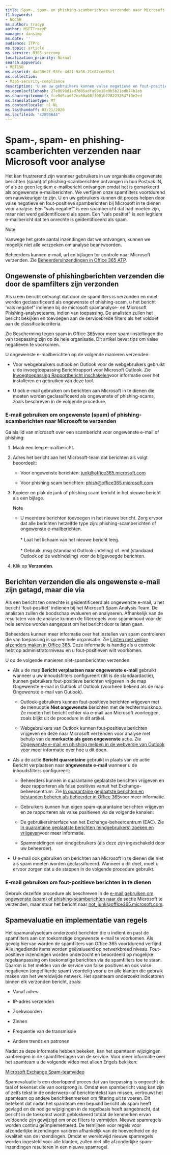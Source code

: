 ```yaml
---
title: Spam-, spam- en phishing-scamberichten verzenden naar Microsoft voor analyse
f1.keywords:
- NOCSH
ms.author: tracyp
author: MSFTTracyP
manager: dansimp
ms.date: ''
audience: ITPro
ms.topic: article
ms.service: O365-seccomp
localization_priority: Normal
search.appverid:
- MET150
ms.assetid: dad30e2f-93fe-4d21-9a36-21c87ced85c1
ms.collection:
- M365-security-compliance
description: 'U en uw gebruikers kunnen valse negatieve en fout-positieve spamberichten naar Microsoft sturen voor analyse. '
ms.openlocfilehash: 27e0698d1ad7d05adfa69e18e9b5b21edb74b1eb
ms.sourcegitcommit: fce0d5cad32ea60a08ff001b228223284710e2ed
ms.translationtype: MT
ms.contentlocale: nl-NL
ms.lasthandoff: 03/21/2020
ms.locfileid: "42893644"
---
```

# <a name="submit-spam-non-spam-and-phishing-scam-messages-to-microsoft-for-analysis"></a>Spam-, spam- en phishing-scamberichten verzenden naar Microsoft voor analyse

Het kan frustrerend zijn wanneer gebruikers in uw organisatie ongewenste berichten (spam) of phishing-scamberichten ontvangen in hun Postvak IN, of als ze geen legitiem e-mailbericht ontvangen omdat het is gemarkeerd als ongewenste e-mailberichten. We verfijnen onze spamfilters voortdurend om nauwkeuriger te zijn. U en uw gebruikers kunnen dit proces helpen door valse negatieve en fout-positieve spamberichten bij Microsoft in te dienen voor analyse. Een "vals negatief" is een spambericht dat had moeten zijn, maar niet werd geïdentificeerd als spam. Een "vals positief" is een legitiem e-mailbericht dat ten onrechte is geïdentificeerd als spam.

> [!NOTE]
> Vanwege het grote aantal inzendingen dat we ontvangen, kunnen we mogelijk niet alle verzoeken om analyse beantwoorden.

Beheerders kunnen e-mail, url en bijlagen ter controle naar Microsoft verzenden. Zie [Beheerdersinzendingen in Office 365 ATP](admin-submission.md).

## <a name="submit-junk-or-phishing-messages-that-passed-through-the-spam-filters"></a>Ongewenste of phishingberichten verzenden die door de spamfilters zijn verzonden

Als u een bericht ontvangt dat door de spamfilters is verzonden en moet worden geclassificeerd als ongewenste of phishing-scam, u het bericht 'vals negatief' indienen bij de microsoft spamanalyse- en Microsoft Phishing-analyseteams, indien van toepassing. De analisten zullen het bericht bekijken en toevoegen aan de servicebrede filters als het voldoet aan de classificatiecriteria.

Zie Bescherming tegen spam in Office [365](anti-spam-protection.md)voor meer spam-instellingen die van toepassing zijn op de hele organisatie. Dit artikel bevat tips om valse negatieven te voorkomen.

U ongewenste e-mailberichten op de volgende manieren verzenden:

- Voor webgebruikers outlook en Outlook voor de webgebruikers gebruikt u de invoegtoepassing Berichtrapport voor Microsoft Outlook. Zie [Invoegtoepassing Rapportbericht inschakelen](enable-the-report-message-add-in.md)voor informatie over het installeren en gebruiken van deze tool.

- U ook e-mail gebruiken om berichten aan Microsoft in te dienen die moeten worden geclassificeerd als ongewenste of phishing-scams, zoals beschreven in de volgende procedure.

### <a name="use-email-to-submit-junk-spam-or-phishing-scam-messages-to-microsoft"></a>E-mail gebruiken om ongewenste (spam) of phishing-scamberichten naar Microsoft te verzenden

Ga als lid van microsoft over een scambericht voor ongewenste e-mail of phishing:

1. Maak een leeg e-mailbericht.

2. Adres het bericht aan het Microsoft-team dat berichten als volgt beoordeelt:

   - Voor ongewenste berichten: junk@office365.microsoft.com

   - Voor phishing scam berichten: phish@office365.microsoft.com

3. Kopieer en plak de junk of phishing scam bericht in het nieuwe bericht als een bijlage.

   > [!NOTE]
   > * U meerdere berichten toevoegen in het nieuwe bericht. Zorg ervoor dat alle berichten hetzelfde type zijn: phishing-scamberichten of ongewenste e-mailberichten. <br/><br/>* Laat het lichaam van het nieuwe bericht leeg. <br/><br/>* Gebruik .msg (standaard Outlook-indeling) of .eml (standaard Outlook op de webindeling) voor de bijgevoegde berichten.

4. Klik op **Verzenden**.

## <a name="submit-messages-that-were-tagged-as-junk-but-should-have-been-allowed-through"></a>Berichten verzenden die als ongewenste e-mail zijn getagd, maar die via

Als een bericht ten onrechte is geïdentificeerd als ongewenste e-mail, u het bericht 'fout-positief' indienen bij het Microsoft Spam Analysis Team. De analisten zullen de boodschap evalueren en analyseren. Afhankelijk van de resultaten van de analyse kunnen de filterregels voor spaminhoud voor de hele service worden aangepast om het bericht door te laten gaan.

Beheerders kunnen meer informatie over het instellen van spam controleren die van toepassing is op een hele organisatie. Zie [Lijsten met veilige afzenders maken in Office 365](create-safe-sender-lists-in-office-365.md). Deze informatie is handig als u controle hebt op administratorniveau en u fout-positieven wilt voorkomen.

U op de volgende manieren niet-spamberichten verzenden:

- Als u de map **Bericht verplaatsen naar ongewenste e-mail** gebruikt wanneer u uw inhoudsfilters configureert (dit is de standaardactie), kunnen gebruikers fout-positieve berichten vrijgeven in de map Ongewenste e-mail in Outlook of Outlook (voorheen bekend als de map Ongewenste e-mail van Outlook).

  - Outlook-gebruikers kunnen fout-positieve berichten vrijgeven met de menuoptie **Niet ongewenste** berichten met de rechtermuisknop. Ze moeten het bericht echter via e-mail aan Microsoft voorleggen, zoals blijkt uit de procedure in dit artikel.

  - Webgebruikers van Outlook kunnen fout-positieve berichten vrijgeven en deze naar Microsoft verzenden voor analyse met behulp van de **merkactie als geen ongewenste** actie. Zie [Ongewenste e-mail en phishing melden in de webversie van Outlook voor ](report-junk-email-and-phishing-scams-in-outlook-on-the-web-eop.md)meer informatie over hoe u dit doen.

- Als u de actie **Bericht quarantaine** gebruikt in plaats van de actie Bericht verplaatsen naar **ongewenste e-mail** wanneer u de inhoudsfilters configureert:

  - Beheerders kunnen in quarantaine geplaatste berichten vrijgeven en deze rapporteren als false positives vanuit het Exchange-beheercentrum. Zie [In quarantaine geplaatste berichten en bestanden beheren als beheerder in Office 365](manage-quarantined-messages-and-files.md)voor meer informatie.

  - Gebruikers kunnen hun eigen spam-quarantaine berichten vrijgeven en ze rapporteren als valse positieven via de volgende kanalen:

  - De gebruikersinterface van het Exchange-beheercentrum (EAC). Zie [In quarantaine geplaatste berichten (eindgebruikers) zoeken en vrijgeven](find-and-release-quarantined-messages-as-a-user.md)voor meer informatie.

  - Spammeldingen van eindgebruikers (als deze zijn ingeschakeld door uw beheerder).

- U e-mail ook gebruiken om berichten aan Microsoft in te dienen die niet als spam moeten worden geclassificeerd. Wanneer u dit doet, moet u ervoor zorgen dat u de stappen in de volgende procedure gebruikt.

### <a name="use-email-to-submit-false-positive-messages"></a>E-mail gebruiken om fout-positieve berichten in te dienen

Gebruik dezelfde procedure als beschreven in de [e-mail gebruiken om ongewenste (spam) of phishing-scamberichten naar de](#use-email-to-submit-junk-spam-or-phishing-scam-messages-to-microsoft) sectie Microsoft te verzenden, maar stuur het bericht naar not_junk@office365.microsoft.com.

## <a name="spam-evaluation-and-rules-deployment"></a>Spamevaluatie en implementatie van regels

Het spamanalyseteam onderzoekt berichten die u indient en past de spamfilters aan om toekomstige ongewenste e-mail te voorkomen. Als gevolg hiervan worden de spamfilters van Office 365 voortdurend verfijnd. Alle ingediende items worden geëvalueerd op netwerkbreed niveau. Fout-positieve inzendingen worden onderzocht en beoordeeld op mogelijke regelaanpassing om toekomstige berichten via de spamfilters toe te staan. Daarom is het melden van de service van false positives en ook valse negatieven (ongefilterde spam) voordelig voor u en alle klanten die gebruik maken van het wereldwijde netwerk. Het spamteam onderzoekt indicatoren binnen elk verzonden bericht, zoals:

- Vanaf adres

- IP-adres verzenden

- Zoekwoorden

- Zinnen

- Frequentie van de transmissie

- Andere trends en patronen

Nadat ze deze informatie hebben bekeken, kan het spamteam wijzigingen aanbrengen in de spamfilterlagen van de service. Voor meer informatie over het spamteam u de volgende video met alleen Engels bekijken:

[Microsoft Exchange Spam-teamvideo](https://youtu.be/-TpX_-GMC7o?hd=1)

Spamevaluatie is een doorlopend proces dat van toepassing is ongeacht de taal of tekenset die van oorsprong is. Omdat een spambericht vaag kan zijn of zelfs tekst in de onderwerp- of berichtentekst kan missen, vertrouwt het spamteam op andere berichtkenmerken om filtering uit te voeren. Dit betekent dat nadat het spamteam een bepaald bericht als spam heeft gevlagd en de nodige wijzigingen in de regelbasis heeft aangebracht, dat bericht in de toekomst wordt geblokkeerd totdat de kenmerken ervan voldoende zijn gewijzigd om onze filters te vermijden. Nieuwe spamregels worden continu geïmplementeerd. De termijnen voor regels voor afzonderlijke inzendingen variëren afhankelijk van de hoeveelheid en de kwaliteit van de inzendingen. Omdat er wereldwijd nieuwe spamregels worden ingesteld voor alle klanten, zullen niet alle afzonderlijke spam-inzendingen resulteren in een nieuwe spamregel.
